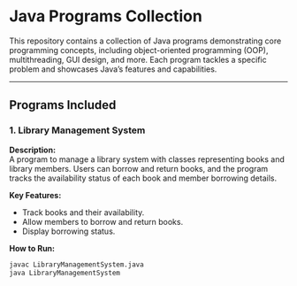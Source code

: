 # Java Programs Collection

This repository contains a collection of Java programs demonstrating core programming concepts, including object-oriented programming (OOP), multithreading, GUI design, and more. Each program tackles a specific problem and showcases Java’s features and capabilities.

---

## Programs Included

### 1. Library Management System
**Description:**  
A program to manage a library system with classes representing books and library members. Users can borrow and return books, and the program tracks the availability status of each book and member borrowing details.

**Key Features:**
- Track books and their availability.
- Allow members to borrow and return books.
- Display borrowing status.

**How to Run:**
```bash
javac LibraryManagementSystem.java
java LibraryManagementSystem
